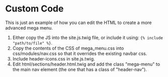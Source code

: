 # Custom Code

This is just an example of how you can edit the HTML to create a more advanced mega menu.

1. Either copy the JS into the site.js.twig file, or include it using: `{% include "path/to/file" %}`.
2. Copy the contents of the CSS of mega_menu.css into css/modules/nav.css so that it overrides the existing navbar css.
3. Include header-icons.css in site.js.twig.
4. Edit html/sections/header.html.twig and add the class "mega-menu" to the main nav element (the one that has a class of "header-nav").